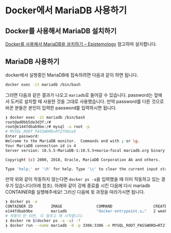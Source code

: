 # Docker에서 MariaDB 사용하기

## Docker를 사용해서 MariaDB 설치하기

[Docker를 사용해서 MariaDB을 설치하기 – Epistemology](http://www.epistemology.pe.kr/2020/09/26/1293) 참고하여 설치합니다.

## MariaDB 사용하기

docker에서 실행중인 MariaDB에 접속하려면 다음과 같이 하면 됩니다.

```bash
docker exec -it mariadb /bin/bash
```

그러면 다음과 같은 결과가 나오고 `mariadb`로 들어갈 수 있습니다. password는 앞에서 도커로 설치할 때 사용한 것을 그대로 사용했습니다. 만약 password를 다른 것으로 바꾼 분들은 본인이 입력한 password를 입력하시면 됩니다.

```bash
❯ docker exec -it mariadb /bin/bash
root@ad0bb5de3d3f:/#
root@e144fdbab9be:/# mysql -u root -p
# MYSQL_ROOT_PASSWORD=RT27hDosK
Enter password:
Welcome to the MariaDB monitor.  Commands end with ; or \g.
Your MariaDB connection id is 4
Server version: 10.5.5-MariaDB-1:10.5.5+maria~focal mariadb.org binary distribution

Copyright (c) 2000, 2018, Oracle, MariaDB Corporation Ab and others.

Type 'help;' or '\h' for help. Type '\c' to clear the current input statement.
```

만약 위와 같이 작동하지 않는다면 `docker ps -a`을 입력했을 때 이미 작동하고 있는 경우가 있습니다(아래 참조). 아래와 같이 강제 종료를 시킨 다음에 다시 mariadb CONTAINER를 실행해주세요! 그러신 다음에 윗 과정을 따라가시면 됩니다.

```bash
❯ docker ps -a
CONTAINER ID        IMAGE               COMMAND                  CREATED             STATUS                  PORTS                    NAMES
e144fdbab9be        mariadb             "docker-entrypoint.s…"   2 weeks ago         Exited (0) 7 days ago   0.0.0.0:3306->3306/tcp   mariadb
# 작동이 안 되면, 다 멈추고 재 시작합니다.
❯ docker rm $(docker ps -a -q) -f
❯ docker run --name mariadb -d -p 3306:3306 -e MYSQL_ROOT_PASSWORD=RT27hDosK mariadb
```
